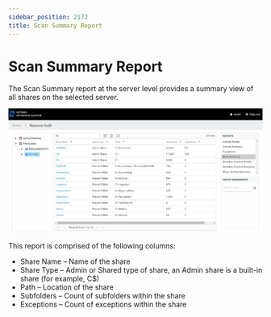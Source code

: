 ```yaml
---
sidebar_position: 2172
title: Scan Summary Report
---
```


# Scan Summary Report

The Scan Summary report at the server level provides a summary view of all shares on the selected server.

![Scan Summary report at the server level](../../../../../../../../static/images/AccessInformationCenter_12.0/Content/Resources/Images/Access/InformationCenter/ResourceAudit/FileSystem/ServerScanSummary.png "Scan Summary report at the server level")

This report is comprised of the following columns:

* Share Name – Name of the share
* Share Type – Admin or Shared type of share, an Admin share is a built-in share (for example, C$)
* Path – Location of the share
* Subfolders – Count of subfolders within the share
* Exceptions – Count of exceptions within the share